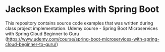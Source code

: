 # Jackson Examples with Spring Boot

This repository contains source code examples that was written during class project implementation. Udemy course - Spring Boot Microservices with Spring Cloud Beginner to Guru (https://www.udemy.com/course/spring-boot-microservices-with-spring-cloud-beginner-to-guru/)
 
